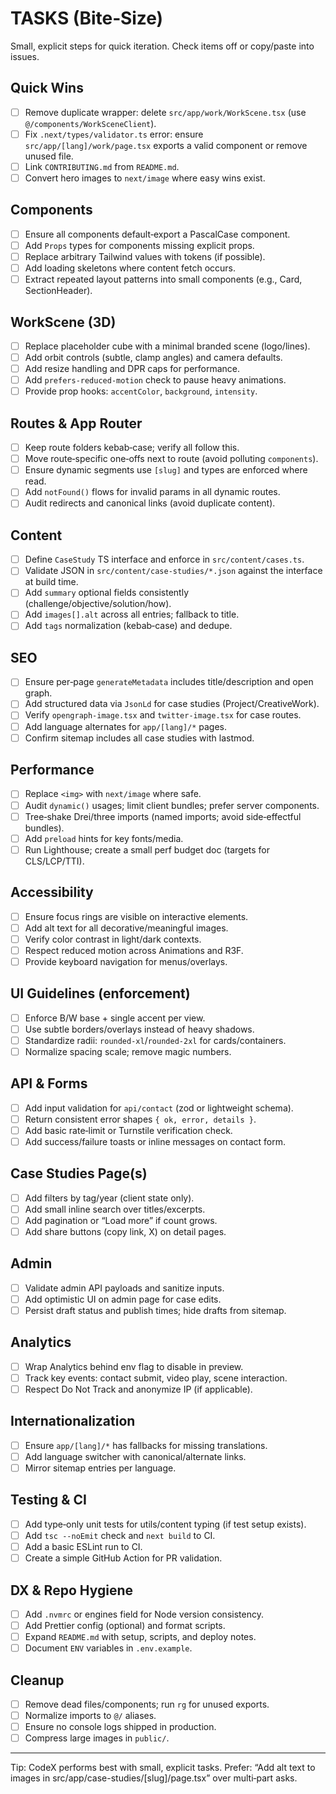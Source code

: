 # TASKS (Bite‑Size)

Small, explicit steps for quick iteration. Check items off or copy/paste into issues.

## Quick Wins
- [ ] Remove duplicate wrapper: delete `src/app/work/WorkScene.tsx` (use `@/components/WorkSceneClient`).
- [ ] Fix `.next/types/validator.ts` error: ensure `src/app/[lang]/work/page.tsx` exports a valid component or remove unused file.
- [ ] Link `CONTRIBUTING.md` from `README.md`.
- [ ] Convert hero images to `next/image` where easy wins exist.

## Components
- [ ] Ensure all components default‑export a PascalCase component.
- [ ] Add `Props` types for components missing explicit props.
- [ ] Replace arbitrary Tailwind values with tokens (if possible).
- [ ] Add loading skeletons where content fetch occurs.
- [ ] Extract repeated layout patterns into small components (e.g., Card, SectionHeader).

## WorkScene (3D)
- [ ] Replace placeholder cube with a minimal branded scene (logo/lines).
- [ ] Add orbit controls (subtle, clamp angles) and camera defaults.
- [ ] Add resize handling and DPR caps for performance.
- [ ] Add `prefers-reduced-motion` check to pause heavy animations.
- [ ] Provide prop hooks: `accentColor`, `background`, `intensity`.

## Routes & App Router
- [ ] Keep route folders kebab‑case; verify all follow this.
- [ ] Move route‑specific one‑offs next to route (avoid polluting `components`).
- [ ] Ensure dynamic segments use `[slug]` and types are enforced where read.
- [ ] Add `notFound()` flows for invalid params in all dynamic routes.
- [ ] Audit redirects and canonical links (avoid duplicate content).

## Content
- [ ] Define `CaseStudy` TS interface and enforce in `src/content/cases.ts`.
- [ ] Validate JSON in `src/content/case-studies/*.json` against the interface at build time.
- [ ] Add `summary` optional fields consistently (challenge/objective/solution/how).
- [ ] Add `images[].alt` across all entries; fallback to title.
- [ ] Add `tags` normalization (kebab‑case) and dedupe.

## SEO
- [ ] Ensure per‑page `generateMetadata` includes title/description and open graph.
- [ ] Add structured data via `JsonLd` for case studies (Project/CreativeWork).
- [ ] Verify `opengraph-image.tsx` and `twitter-image.tsx` for case routes.
- [ ] Add language alternates for `app/[lang]/*` pages.
- [ ] Confirm sitemap includes all case studies with lastmod.

## Performance
- [ ] Replace `<img>` with `next/image` where safe.
- [ ] Audit `dynamic()` usages; limit client bundles; prefer server components.
- [ ] Tree‑shake Drei/three imports (named imports; avoid side‑effectful bundles).
- [ ] Add `preload` hints for key fonts/media.
- [ ] Run Lighthouse; create a small perf budget doc (targets for CLS/LCP/TTI).

## Accessibility
- [ ] Ensure focus rings are visible on interactive elements.
- [ ] Add alt text for all decorative/meaningful images.
- [ ] Verify color contrast in light/dark contexts.
- [ ] Respect reduced motion across Animations and R3F.
- [ ] Provide keyboard navigation for menus/overlays.

## UI Guidelines (enforcement)
- [ ] Enforce B/W base + single accent per view.
- [ ] Use subtle borders/overlays instead of heavy shadows.
- [ ] Standardize radii: `rounded-xl`/`rounded-2xl` for cards/containers.
- [ ] Normalize spacing scale; remove magic numbers.

## API & Forms
- [ ] Add input validation for `api/contact` (zod or lightweight schema).
- [ ] Return consistent error shapes `{ ok, error, details }`.
- [ ] Add basic rate‑limit or Turnstile verification check.
- [ ] Add success/failure toasts or inline messages on contact form.

## Case Studies Page(s)
- [ ] Add filters by tag/year (client state only).
- [ ] Add small inline search over titles/excerpts.
- [ ] Add pagination or “Load more” if count grows.
- [ ] Add share buttons (copy link, X) on detail pages.

## Admin
- [ ] Validate admin API payloads and sanitize inputs.
- [ ] Add optimistic UI on admin page for case edits.
- [ ] Persist draft status and publish times; hide drafts from sitemap.

## Analytics
- [ ] Wrap Analytics behind env flag to disable in preview.
- [ ] Track key events: contact submit, video play, scene interaction.
- [ ] Respect Do Not Track and anonymize IP (if applicable).

## Internationalization
- [ ] Ensure `app/[lang]/*` has fallbacks for missing translations.
- [ ] Add language switcher with canonical/alternate links.
- [ ] Mirror sitemap entries per language.

## Testing & CI
- [ ] Add type‑only unit tests for utils/content typing (if test setup exists).
- [ ] Add `tsc --noEmit` check and `next build` to CI.
- [ ] Add a basic ESLint run to CI.
- [ ] Create a simple GitHub Action for PR validation.

## DX & Repo Hygiene
- [ ] Add `.nvmrc` or engines field for Node version consistency.
- [ ] Add Prettier config (optional) and format scripts.
- [ ] Expand `README.md` with setup, scripts, and deploy notes.
- [ ] Document `ENV` variables in `.env.example`.

## Cleanup
- [ ] Remove dead files/components; run `rg` for unused exports.
- [ ] Normalize imports to `@/` aliases.
- [ ] Ensure no console logs shipped in production.
- [ ] Compress large images in `public/`.

---

Tip: CodeX performs best with small, explicit tasks. Prefer: “Add alt text to images in src/app/case-studies/[slug]/page.tsx” over multi‑part asks.
